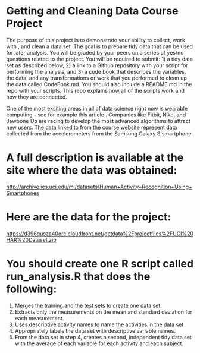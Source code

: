 # Getting and Cleaning Data Course Project

The purpose of this project is to demonstrate your ability to collect, work with
, and clean a data set. The goal is to prepare tidy data that can be used for 
later analysis. You will be graded by your peers on a series of yes/no questions
related to the project. You will be required to submit: 1) a tidy data set as 
described below, 2) a link to a Github repository with your script for 
performing the analysis, and 3) a code book that describes the variables, the 
data, and any transformations or work that you performed to clean up the data 
called CodeBook.md. You should also include a README.md in the repo with your 
scripts. This repo explains how all of the scripts work and how they are 
connected.

One of the most exciting areas in all of data science right now is wearable 
computing - see for example this article . Companies like Fitbit, Nike, and 
Jawbone Up are racing to develop the most advanced algorithms to attract new 
users. The data linked to from the course website represent data collected from
the accelerometers from the Samsung Galaxy S smartphone. 

# A full description is available at the site where the data was obtained:

http://archive.ics.uci.edu/ml/datasets/Human+Activity+Recognition+Using+Smartphones

# Here are the data for the project:

https://d396qusza40orc.cloudfront.net/getdata%2Fprojectfiles%2FUCI%20HAR%20Dataset.zip

# You should create one R script called run_analysis.R that does the following:

1. Merges the training and the test sets to create one data set.
2. Extracts only the measurements on the mean and standard deviation for each 
    measurement.
3. Uses descriptive activity names to name the activities in the data set
4. Appropriately labels the data set with descriptive variable names.
5. From the data set in step 4, creates a second, independent tidy data set with
    the average of each variable for each activity and each subject.
    
